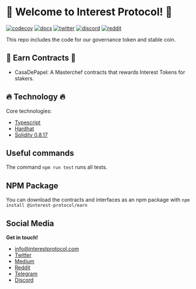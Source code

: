 # :seedling: Welcome to Interest Protocol! :seedling:

[![codecov](https://codecov.io/gh/interest-protocol/interest-earn/branch/main/graph/badge.svg?token=X5E7JFNTHN)](https://codecov.io/gh/interest-protocol/interest-earn)
[![docs](./assets/gitbook_2.svg)](https://docs.interestprotocol.com/)
[![twitter](./assets/twitter.svg)](https://twitter.com/interest_dinero)
[![discord](./assets/discord.svg)](https://discord.gg/PJEkqM4Crk)
[![reddit](./assets/reddit.svg)](https://www.reddit.com/user/InterestProtocol)

This repo includes the code for our governance token and stable coin.

## :money_with_wings: Earn Contracts :money_with_wings:

- CasaDePapel: A Masterchef contracts that rewards Interest Tokens for stakers.

## :fire: Technology :fire:

Core technologies:

- [Typescript](https://www.typescriptlang.org/)
- [Hardhat](https://hardhat.org/)
- [Solidity 0.8.17](https://docs.soliditylang.org/)

## Useful commands

The command `npm run test` runs all tests.

## NPM Package

You can download the contracts and interfaces as an npm package with `npm install @interest-protocol/earn`

## Social Media

**Get in touch!**

- info@interestprotocol.com
- [Twitter](https://twitter.com/interest_dinero)
- [Medium](https://medium.com/@interestprotocol)
- [Reddit](https://www.reddit.com/user/InterestProtocol)
- [Telegram](https://t.me/interestprotocol)
- [Discord](https://discord.gg/PJEkqM4Crk)
